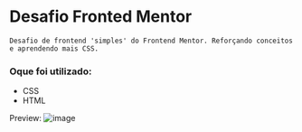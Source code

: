 # Desafio Fronted Mentor
	Desafio de frontend 'simples' do Frontend Mentor. Reforçando conceitos e aprendendo mais CSS.

### Oque foi utilizado:
- CSS
- HTML

Preview: ![image](https://user-images.githubusercontent.com/95232367/155809139-35e03024-e8f0-41ad-802f-11e46805abbe.png)


